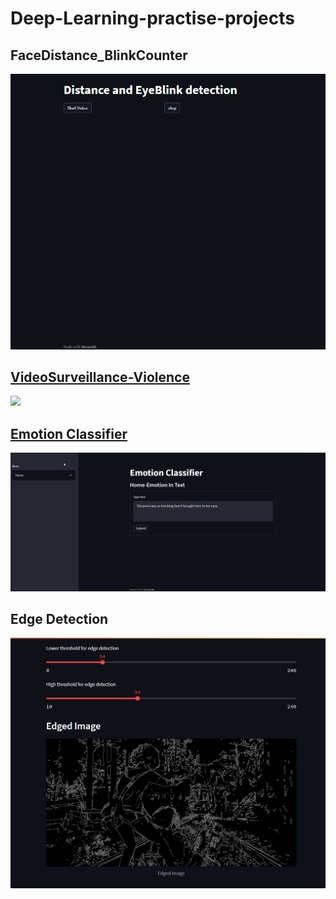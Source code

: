 # Deep-Learning-practise-projects


## **FaceDistance_BlinkCounter**
![](https://github.com/Yash-YC/Deep-Learning-practise-projects/blob/main/FaceDistance_BlinkCounter/Blink.gif)


## **[VideoSurveillance-Violence](https://github.com/Yash-YC/Video-Surveillance-Streamlit/tree/main)**
![](https://github.com/Yash-YC/Video-Surveillance-Streamlit/blob/main/ViolenceDetection.gif)


## **[Emotion Classifier](https://github.com/Yash-YC/Emotion-Classifier)**
![](https://github.com/Yash-YC/Emotion-Classifier/blob/main/Classifier.gif)


## **Edge Detection**
![](https://github.com/Yash-YC/Deep-Learning-practise-projects/blob/main/Edge_Detection/Ed.gif)




